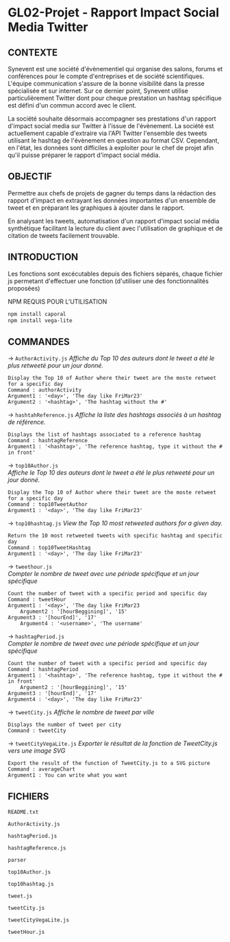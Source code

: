 # GL02-Projet - Rapport Impact Social Media Twitter

## CONTEXTE

Synevent est une société d'évènementiel qui organise des salons, forums et conférences pour le compte d'entreprises et de société scientifiques. L'équipe communication s'assure de la bonne visibilité dans la presse spécialisée et sur internet. Sur ce dernier point, Synevent utilise particulièrement Twitter dont pour cheque prestation un hashtag spécifique est défini d'un commun accord avec le client. 

La société souhaite désormais accompagner ses prestations d'un rapport d'impact social media sur Twitter à l'issue de l'évènement. La société est actuellement capable d'extraire via l'API Twitter l'ensemble des tweets utilisant le hashtag de l'évènement en question au format CSV. Cependant, en l'état, les données sont difficiles à exploiter pour le chef de projet afin qu'il puisse préparer le rapport d'impact social média.

## OBJECTIF
Permettre aux chefs de projets de gagner du temps dans la rédaction des rapport d'impact en extrayant les données importantes d'un ensemble de tweet et en préparant les graphiques à ajouter dans le rapport. 

En analysant les tweets, automatisation d'un rapport d'impact social média synthétique facilitant la lecture du client avec l'utilisation de graphique et de citation de tweets facilement trouvable. 


## INTRODUCTION

Les fonctions sont excécutables depuis des fichiers séparés,
chaque fichier js permetant d'effectuer une fonction (d'utiliser une des fonctionnalités proposées)

NPM REQUIS POUR L'UTILISATION

```bash
npm install caporal
npm install vega-lite
```
## COMMANDES

-> ```AuthorActivity.js```
_Affiche du Top 10 des auteurs dont le tweet a été le plus retweeté pour un jour donné._

	Display the Top 10 of Author where their tweet are the moste retweet for a specific day
	Command : authorActivity
	Argument1 : '<day>', 'The day like FriMar23'
	Argument2 : '<hashtag>', 'The hashtag without the #'

-> ```hashtahReference.js```
_Affiche la liste des hashtags associés à un hashtag de référence._

	Displays the list of hashtags associated to a reference hashtag
	Command : hashtagReference
	Argument1 : '<hashtag>', 'The reference hashtag, type it without the # in front'


-> ```top10Author.js```  
_Affiche le Top 10 des auteurs dont le tweet a été le plus retweeté pour un jour donné._

	Display the Top 10 of Author where their tweet are the moste retweet for a specific day
	Command : top10TweetAuthor
	Argument1 : '<day>', 'The day like FriMar23'


-> ```top10hashtag.js``` 
_View the Top 10 most retweeted authors for a given day._

	Return the 10 most retweeted tweets with specific hashtag and specific day
	Command : top10TweetHashtag
	Argument1 : '<day>', 'The day like FriMar23'


-> ```tweethour.js```  
_Compter le nombre de tweet avec une période spécifique et un jour spécifique_

	Count the number of tweet with a specific period and specific day
	Command : tweetHour
	Argument1 : '<day>', 'The day like FriMar23
    	Argument2 : '[hourBeggining]', '15'
   	Argument3 : '[hourEnd]', '17'
    	Argument4 : '<username>', 'The username'

-> ```hashtagPeriod.js```  
_Compter le nombre de tweet avec une période spécifique et un jour spécifique_

	Count the number of tweet with a specific period and specific day
	Command : hashtagPeriod
	Argument1 : '<hashtag>', 'The reference hashtag, type it without the # in front'
    	Argument2 : '[hourBeggining]', '15'
   	Argument3 : '[hourEnd]', '17'
	Argument4 : '<day>', 'The day like FriMar23'

-> ```tweetCity.js```
_Affiche le nombre de tweet par ville_

	Displays the number of tweet per city
	Command : tweetCity

-> ```tweetCityVegaLite.js```
_Exporter le résultat de la fonction de TweetCity.js vers une image SVG_

	Export the result of the function of TweetCity.js to a SVG picture
	Command : averageChart
	Argument1 : You can write what you want

## FICHIERS

```README.txt```

```AuthorActivity.js```

```hashtagPeriod.js```

```hashtagReference.js```

```parser```

```top10Author.js```

```top10hashtag.js```

```tweet.js```

```tweetCity.js```

```tweetCityVegaLite.js```

```tweetHour.js```
